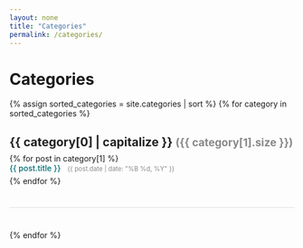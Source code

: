 ```yaml
---
layout: none
title: "Categories"
permalink: /categories/
---
```


<h1 style="font-weight:700;">Categories</h1>

{% assign sorted_categories = site.categories | sort %}
{% for category in sorted_categories %}
  <div class="category-section">
    <h2 class="category-title">{{ category[0] | capitalize }} <span class="category-count">({{ category[1].size }})</span></h2>
    <ul class="post-list">
      {% for post in category[1] %}
        <li>
          <a href="{{ post.url | relative_url }}">{{ post.title }}</a>
          <span class="post-date">{{ post.date | date: "%B %d, %Y" }}</span>
        </li>
      {% endfor %}
    </ul>
  </div>
{% endfor %}

<style>
.category-section {
  margin-bottom: 2.5rem;
  border-bottom: 1px solid #ddd;
  padding-bottom: 1.5rem;
}

.category-title {
  font-size: 1.5em;
  font-weight: 700;
  color: #222;
  margin-bottom: 0.5rem;
}

.category-count {
  color: #888;
  font-size: 0.9em;
}

.post-list {
  list-style: none;
  padding-left: 0;
  margin-top: 0.5rem;
}

.post-list li {
  margin-bottom: 0.4rem;
}

.post-list a {
  color: #006d77;
  font-weight: 500;
  text-decoration: none;
}

.post-list a:hover {
  text-decoration: underline;
}

.post-date {
  font-size: 0.8em;
  color: #888;
  margin-left: 0.5rem;
}
</style>
